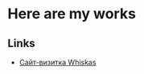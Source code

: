 # Here are my works


## Links

- [Сайт-визитка Whiskas](https://ui5b.github.io/works/business-card-whiskas)
